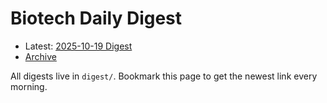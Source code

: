 # Biotech Daily Digest

- Latest: [2025-10-19 Digest](digest/2025-10-19.md)
- [Archive](archive.md)

All digests live in `digest/`. Bookmark this page to get the newest link every morning.
